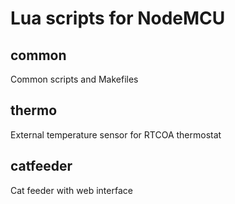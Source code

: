 Lua scripts for NodeMCU
=======================
## common
Common scripts and Makefiles

## thermo
External temperature sensor for RTCOA thermostat

## catfeeder
Cat feeder with web interface
